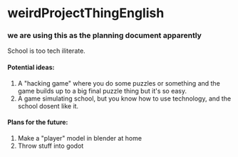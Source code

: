 # weirdProjectThingEnglish
### we are using this as the planning document apparently

School is too tech iliterate.

#### Potential ideas:
1. A "hacking game" where you do some puzzles or something and the game builds up to a big final puzzle thing but it's so easy.
2. A game simulating school, but you know how to use technology, and the school dosent like it.


#### Plans for the future:
1. Make a "player" model in blender at home
2. Throw stuff into godot